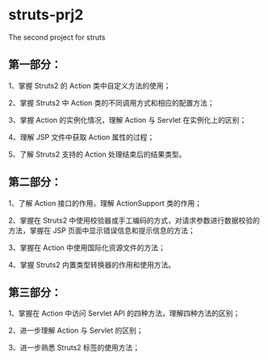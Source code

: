 # struts-prj2
The second project for struts

## 第一部分：

1、掌握 Struts2 的 Action 类中自定义方法的使用； 

2、掌握 Struts2 中 Action 类的不同调用方式和相应的配置方法；

3、掌握 Action 的实例化情况，理解 Action 与 Servlet 在实例化上的区别；

4、理解 JSP 文件中获取 Action 属性的过程；

5、了解 Struts2 支持的 Action 处理结束后的结果类型。

## 第二部分：

1、了解 Action 接口的作用，理解 ActionSupport 类的作用； 

2、掌握在 Struts2 中使用校验器或手工编码的方式，对请求参数进行数据校验的 方法，掌握在 JSP 页面中显示错误信息和提示信息的方法； 

3、掌握在 Action 中使用国际化资源文件的方法； 

4、掌握 Struts2 内置类型转换器的作用和使用方法。

## 第三部分：

1、掌握在 Action 中访问 Servlet API 的四种方法，理解四种方法的区别；

2、进一步理解 Action 与 Servlet 的区别；

3、进一步熟悉 Struts2 标签的使用方法；
